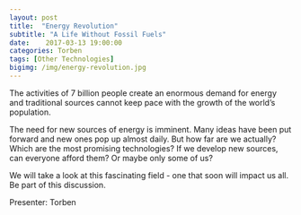 ```yaml
---
layout: post
title:  "Energy Revolution"
subtitle: "A Life Without Fossil Fuels"
date:    2017-03-13 19:00:00
categories: Torben
tags: [Other Technologies]
bigimg: /img/energy-revolution.jpg
---
```


The activities of 7 billion people create an enormous demand for energy and traditional sources cannot keep pace with the growth of the world’s population. 

The need for new sources of energy is imminent. Many ideas have been put forward and new ones pop up almost daily.	But how far are we actually? Which are the most promising technologies? If we develop new sources, can everyone afford them? Or maybe only some of us?

We will take a look at this fascinating field - one that soon will impact us all.
Be part of this discussion.

Presenter: Torben
